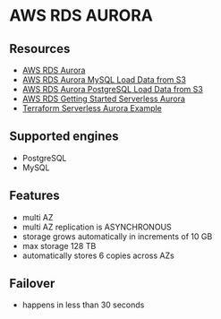 # AWS RDS AURORA

## Resources

- [AWS RDS Aurora](https://docs.aws.amazon.com/AmazonRDS/latest/AuroraUserGuide/CHAP_AuroraOverview.html)
- [AWS RDS Aurora MySQL Load Data from S3](https://docs.aws.amazon.com/AmazonRDS/latest/AuroraUserGuide/AuroraMySQL.Integrating.LoadFromS3.html)
- [AWS RDS Aurora PostgreSQL Load Data from S3](https://docs.aws.amazon.com/AmazonRDS/latest/AuroraUserGuide/USER_PostgreSQL.S3Import.html)
- [AWS RDS Getting Started Serverless Aurora](https://aws.amazon.com/getting-started/hands-on/building-serverless-applications-with-amazon-aurora-serverless/#)
- [Terraform Serverless Aurora Example](https://github.com/terraform-aws-modules/terraform-aws-rds-aurora/blob/master/main.tf)

## Supported engines

- PostgreSQL
- MySQL

## Features

- multi AZ
- multi AZ replication is ASYNCHRONOUS
- storage grows automatically in increments of 10 GB
- max storage 128 TB
- automatically stores 6 copies across AZs

## Failover

- happens in less than 30 seconds

